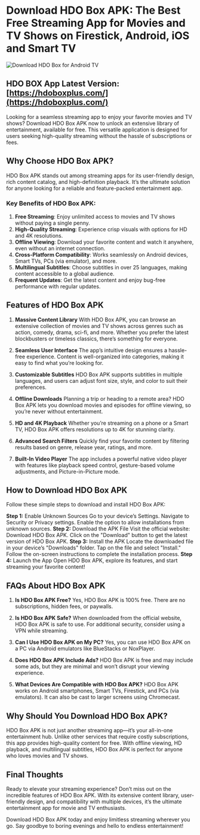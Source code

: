 # Download HDO Box APK: The Best Free Streaming App for Movies and TV Shows on Firestick, Android, iOS and Smart TV

![Download HDO Box for Android TV](https://github.com/user-attachments/assets/3eb36435-83f8-46e5-a240-11dbefed36b1)

## HDO BOX App Latest Version: [https://hdoboxplus.com/](https://hdoboxplus.com/)

Looking for a seamless streaming app to enjoy your favorite movies and TV shows? Download HDO Box APK now to unlock an extensive library of entertainment, available for free. This versatile application is designed for users seeking high-quality streaming without the hassle of subscriptions or fees.

## Why Choose HDO Box APK?
HDO Box APK stands out among streaming apps for its user-friendly design, rich content catalog, and high-definition playback. It’s the ultimate solution for anyone looking for a reliable and feature-packed entertainment app.

### Key Benefits of HDO Box APK:
1. **Free Streaming**: Enjoy unlimited access to movies and TV shows without paying a single penny.
2. **High-Quality Streaming**: Experience crisp visuals with options for HD and 4K resolutions.
3. **Offline Viewing**: Download your favorite content and watch it anywhere, even without an internet connection.
4. **Cross-Platform Compatibility**: Works seamlessly on Android devices, Smart TVs, PCs (via emulator), and more.
5. **Multilingual Subtitles**: Choose subtitles in over 25 languages, making content accessible to a global audience.
6. **Frequent Updates**: Get the latest content and enjoy bug-free performance with regular updates.
## Features of HDO Box APK
1. **Massive Content Library**
With HDO Box APK, you can browse an extensive collection of movies and TV shows across genres such as action, comedy, drama, sci-fi, and more. Whether you prefer the latest blockbusters or timeless classics, there’s something for everyone.

2. **Seamless User Interface**
The app’s intuitive design ensures a hassle-free experience. Content is well-organized into categories, making it easy to find what you’re looking for.

3. **Customizable Subtitles**
HDO Box APK supports subtitles in multiple languages, and users can adjust font size, style, and color to suit their preferences.

4. **Offline Downloads**
Planning a trip or heading to a remote area? HDO Box APK lets you download movies and episodes for offline viewing, so you’re never without entertainment.

5. **HD and 4K Playback**
Whether you’re streaming on a phone or a Smart TV, HDO Box APK offers resolutions up to 4K for stunning clarity.

6. **Advanced Search Filters**
Quickly find your favorite content by filtering results based on genre, release year, ratings, and more.

7. **Built-In Video Player**
The app includes a powerful native video player with features like playback speed control, gesture-based volume adjustments, and Picture-in-Picture mode.

## How to Download HDO Box APK
Follow these simple steps to download and install HDO Box APK:

**Step 1:** Enable Unknown Sources
Go to your device’s Settings.
Navigate to Security or Privacy settings.
Enable the option to allow installations from unknown sources.
**Step 2:** Download the APK File
Visit the official website: Download HDO Box APK.
Click on the "Download" button to get the latest version of HDO Box APK.
**Step 3:** Install the APK
Locate the downloaded file in your device’s "Downloads" folder.
Tap on the file and select "Install."
Follow the on-screen instructions to complete the installation process.
**Step 4:** Launch the App
Open HDO Box APK, explore its features, and start streaming your favorite content!
## FAQs About HDO Box APK
1. **Is HDO Box APK Free?**
Yes, HDO Box APK is 100% free. There are no subscriptions, hidden fees, or paywalls.

2. **Is HDO Box APK Safe?**
When downloaded from the official website, HDO Box APK is safe to use. For additional security, consider using a VPN while streaming.

3. **Can I Use HDO Box APK on My PC?**
Yes, you can use HDO Box APK on a PC via Android emulators like BlueStacks or NoxPlayer.

4. **Does HDO Box APK Include Ads?**
HDO Box APK is free and may include some ads, but they are minimal and won’t disrupt your viewing experience.

5. **What Devices Are Compatible with HDO Box APK?**
HDO Box APK works on Android smartphones, Smart TVs, Firestick, and PCs (via emulators). It can also be cast to larger screens using Chromecast.

## Why Should You Download HDO Box APK?
HDO Box APK is not just another streaming app—it’s your all-in-one entertainment hub. Unlike other services that require costly subscriptions, this app provides high-quality content for free. With offline viewing, HD playback, and multilingual subtitles, HDO Box APK is perfect for anyone who loves movies and TV shows.

## Final Thoughts
Ready to elevate your streaming experience? Don’t miss out on the incredible features of HDO Box APK. With its extensive content library, user-friendly design, and compatibility with multiple devices, it’s the ultimate entertainment app for movie and TV enthusiasts.

Download HDO Box APK today and enjoy limitless streaming wherever you go. Say goodbye to boring evenings and hello to endless entertainment!
